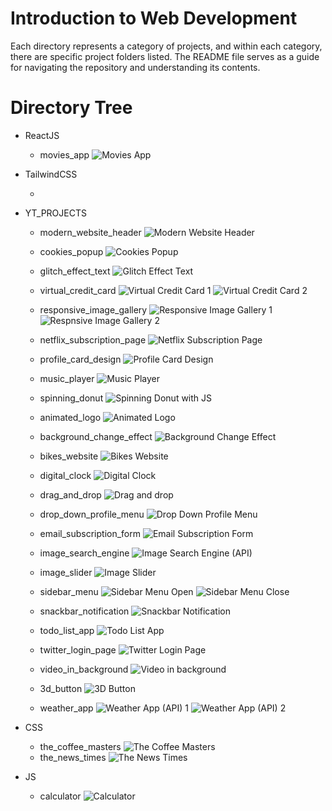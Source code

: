 # Introduction to Web Development

Each directory represents a category of projects, and within each category, there are specific project folders listed. The README file serves as a guide for navigating the repository and understanding its contents.

# Directory Tree

- ReactJS

  - movies_app
    ![Movies App](./readme_pics/movies_app.png)

- TailwindCSS

  -

- YT_PROJECTS

  - modern_website_header
    ![Modern Website Header](./readme_pics/modern_website_header.png)

  - cookies_popup
    ![Cookies Popup](./readme_pics/cookies_popup.png)

  - glitch_effect_text
    ![Glitch Effect Text](./readme_pics/glitch_effect_text.png)

  - virtual_credit_card
    ![Virtual Credit Card 1](./readme_pics/virtual_credit_card_1.png)
    ![Virtual Credit Card 2](./readme_pics/virtual_credit_card_2.png)

  - responsive_image_gallery
    ![Responsive Image Gallery 1](./readme_pics/resp_img_gallery_1.png)
    ![Respnsive Image Gallery 2](./readme_pics/resp_img_gallery_2.png)

  - netflix_subscription_page
    ![Netflix Subscription Page](./readme_pics/netflix_subscription_page.png)

  - profile_card_design
    ![Profile Card Design](./readme_pics/profile_card_design.png)

  - music_player
    ![Music Player](./readme_pics/music_player.png)

  - spinning_donut
    ![Spinning Donut with JS](./readme_pics/spinning_donut.png)

  - animated_logo
    ![Animated Logo](./readme_pics/animated_logo.png)

  - background_change_effect
    ![Background Change Effect](./readme_pics/background_change_effect.png)

  - bikes_website
    ![Bikes Website](./readme_pics/bikes_website.png)

  - digital_clock
    ![Digital Clock](./readme_pics/digital_clock.png)

  - drag_and_drop
    ![Drag and drop](./readme_pics/drag_and_drop.png)

  - drop_down_profile_menu
    ![Drop Down Profile Menu](./readme_pics/drop_down_profile_menu.png)

  - email_subscription_form
    ![Email Subscription Form](./readme_pics/email_sub_form.png)

  - image_search_engine
    ![Image Search Engine (API)](./readme_pics/img_search_engine.png)

  - image_slider
    ![Image Slider](./readme_pics/img_slider.png)

  - sidebar_menu
    ![Sidebar Menu Open](./readme_pics/sidebar_menu_open.png)
    ![Sidebar Menu Close](./readme_pics/sidebar_menu_close.png)

  - snackbar_notification
    ![Snackbar Notification](./readme_pics/snackbar_notification.png)

  - todo_list_app
    ![Todo List App](./readme_pics/todo_list_app.png)

  - twitter_login_page
    ![Twitter Login Page](./readme_pics/twitter_login_page.png)

  - video_in_background
    ![Video in background](./readme_pics/vid_in_background.png)

  - 3d_button
    ![3D Button](./readme_pics/3d_button.png)

  - weather_app
    ![Weather App (API) 1](./readme_pics/weather_app_1.png)
    ![Weather App (API) 2](./readme_pics/weather_app_2.png)

- CSS

  - the_coffee_masters
    ![The Coffee Masters](./readme_pics/coffe_website.png)
  - the_news_times
    ![The News Times](./readme_pics/the_news_times.png)

- JS

  - calculator
    ![Calculator](./readme_pics/calculator.png)
